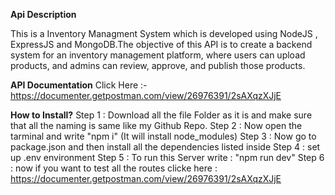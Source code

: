 **Api Description**

This is a Inventory Managment System which is developed using NodeJS , ExpressJS and MongoDB.The objective of this API is to create a backend system for an inventory management platform, where users can upload products, and admins can review, approve, and publish those products.

**API Documentation**
Click Here :- https://documenter.getpostman.com/view/26976391/2sAXqzXJjE

**How to Install?**
Step 1 : Download all the file Folder as it is and make sure that all the naming is same like my Github Repo.
Step 2 : Now open the tarminal and write "npm i" (It will install node_modules)
Step 3 : Now go to package.json and then install all the dependencies listed inside 
Step 4 : set up .env environment
Step 5 : To run this Server write : "npm run dev"
Step 6 : now if you want to test all the routes clicke here : https://documenter.getpostman.com/view/26976391/2sAXqzXJjE
